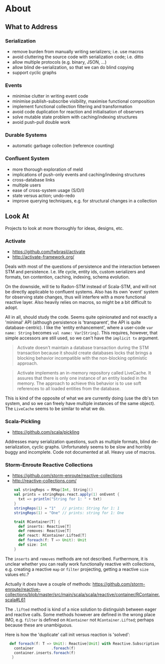 # About

## What to Address

### Serialization

- remove burden from manually writing serializers; i.e. use macros
- avoid cluttering the source code with serialization code; i.e. ditto
- allow multiple protocols (e.g. binary, JSON, ...)
- allow blind de-serialization, so that we can do blind copying
- support cyclic graphs

### Events

- minimise clutter in writing event code
- minimise publish-subscribe visibility, maximise functional composition
- implement functional collection filtering and transformation
- avoid code duplication for reaction and initialisation of observers
- solve mutable state problem with caching/indexing structures
- avoid push-pull double work

### Durable Systems

- automatic garbage collection (reference counting)

### Confluent System

- more thorough exploration of meld
- implications of push-only events and caching/indexing structures
- cross-database links
- multiple users
- ease of cross-system usage (S/D/I)
- state versus action; undo-redo
- improve querying techniques, e.g. for structural changes in a collection

## Look At

Projects to look at more thoroughly for ideas, designs, etc.

### Activate

- https://github.com/fwbrasil/activate
- http://activate-framework.org/

Deals with most of the questions of persistence and the interaction between STM and persistence. I.e. life cycle,
entity ids, custom serializers and formats, txn contention, caching, indexing, schema evolution.

On the downside, will tie to Radon-STM instead of Scala-STM, and will not be directly applicable to confluent
systems. Also has its own 'event' system for observing state changes, thus will interfere with a more functional
reactive layer. Also heavily relies on macros, so might be a bit difficult to adopt.

All in all, should study the code. Seems quite opinionated and not exactly a 'minimal' API (although
persistence is 'transparent', the API is quite database-centric). I like the 'entity enhancement', where
a user-code `var name: String` becomes `val name: Var[String]`. This requires, however, that simple
accessors are still used, so we can't have the `implicit tx` argument.

> Activate doesn't maintain a database transaction during the STM transaction because it should create databases
> locks that brings a blocking behavior incompatible with the non-blocking optimistic approach.

> Activate implements an in-memory repository called LiveCache. It assures that there is only one instance of an
> entity loaded in the memory. The approach to achieve this behavior is to use soft references to all loaded
> entities from the database.

This is kind of the opposite of what we are currently doing (use the db's txn system, and so we can freely
have multiple instances of the same object). The `LiveCache` seems to be similar to what we do.

### Scala-Pickling

- https://github.com/scala/pickling

Addresses many serialization questions, such as multiple formats, blind de-serialization, cyclic graphs.
Unfortunately seems to be slow and horribly buggy and incomplete. Code not documented at all. Heavy use of macros.

### Storm-Enroute Reactive Collections

- https://github.com/storm-enroute/reactive-collections
- http://reactive-collections.com/

```scala
    val stringReps = RMap[Int, String]()
    val prints = stringReps.react.apply(1) onEvent {
      txt => println("String for 1: " + txt)
    }
    stringReps(1) = "1"   // prints: String for 1: 1
    stringReps(1) = "One" // prints: string for 1: One
```

```scala
    trait RContainer[T] {
      def inserts: Reactive[T]
      def removes: Reactive[T]
      def react: RContainer.Lifted[T]
      def foreach(f: T => Unit): Unit
      def size: Int
    }
```

The `inserts` and `removes` methods are not described. Furthermore, it is unclear whether you can really
work functionally reactive with collections, e.g. creating a reactive `map` or `filter` projecting,
getting a reactive `size` values etc.?

Actually it _does_ have a couple of methods:
https://github.com/storm-enroute/reactive-collections/blob/master/src/main/scala/scala/reactive/container/RContainer.scala#L61

The `.lifted` method is kind of a nice solution to distinguish between eager and reactive calls. Some
methods however are defined in the wrong place IMO, e.g. `filter` is defined on `RContainer` not
`RContainer.Lifted`; perhaps because these are unambiguous.

Here is how the 'duplicate' call init versus reaction is 'solved':

```scala
  def foreach(f: T => Unit): Reactive[Unit] with Reactive.Subscription = {
    container        .foreach(f)
    container.inserts.foreach(f)
   }
```
